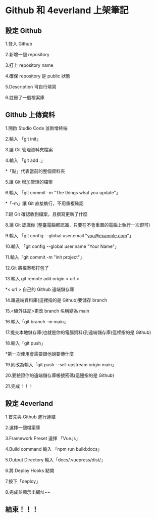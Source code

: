 # Github 和 4everland 上架筆記

## 設定 Github 

1.登入 Github

2.新增一個 repository

3.打上 repository name

4.確保 repository 是 public 狀態

5.Description 可自行填寫

6.註冊了一個檔案庫

## Github 上傳資料

1.開啟 Studio Code 並新增終端

2.輸入 「git init」

3.讓 Git 管理資料夾檔案

4.輸入 「git add .」

*「點」代表當前的整個資料夾

5.讓 Git 增加管理的檔案

6.輸入 「git commit -m “The things what you update”」

*「-m」讓 Git 直接執行，不用重複確認

7.跟 Git 確認收到檔案，且撰寫更新了什麼

8.讓 Git 認識你 (整臺電腦都認識，只要在不會重置的電腦上執行一次即可)

9.輸入 「git config --global user.email "you@example.com"」

10.輸入 「git config --global user.name "Your Name"」

11.輸入「git commit -m "init project"」

12.Git 將檔案都打包了

13.輸入 git remote add origin < url >

*< url > 自己的 Github 遠端儲存庫

14.跟遠端資料庫(這裡指的是 Github)要儲存 branch

15.<額外註記>更改 branch 名稱變為 main

16.輸入「git branch -m main」

17.提交本地儲存庫(也就是你的電腦資料)到遠端儲存庫(這裡指的是 Github)

18.輸入「git push」

*第一次使用會需要跟他說要傳什麼

19.則改為輸入「git push --set-upstream origin main」

20.要驗證你的遠端儲存庫帳號密碼(這邊指的是 Github)

21.完成！！！

## 設定 4everland

1.首先與 Github 進行連結

2.選擇一個檔案庫

3.Framework Preset 選擇 「Vue.js」

4.Build command 輸入 「npm run build:docs」

5.Output Directory 輸入「docs/.vuepress/dist/」

6.將 Deploy Hooks 點開

7.按下「deploy」

8.完成並顯示出網址~~

## 結束！！！
